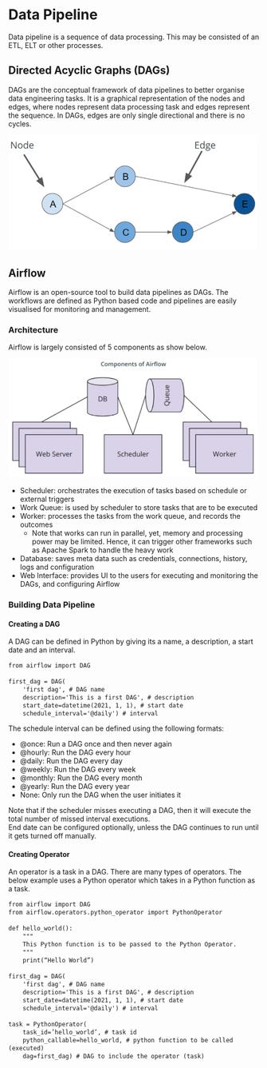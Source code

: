 # Data Pipeline
Data pipeline is a sequence of data processing. This may be consisted of an ETL, ELT or other processes.

## Directed Acyclic Graphs (DAGs)
DAGs are the conceptual framework of data pipelines to better organise data engineering tasks. It is a graphical representation of the nodes and edges, where nodes represent
data processing task and edges represent the sequence. In DAGs, edges are only single directional and there is no cycles. 

<img width="500" src="https://github.com/TravisH0301/learning/blob/master/images/dag_diagram.jpg"></img>

## Airflow
Airflow is an open-source tool to build data pipelines as DAGs. The workflows are defined as Python based code and pipelines are easily visualised for monitoring and management.

### Architecture
Airflow is largely consisted of 5 components as show below.

<img width="500" src="https://github.com/TravisH0301/learning/blob/master/images/airflow_architecture.jpg"></img>

- Scheduler: orchestrates the execution of tasks based on schedule or external triggers
- Work Queue: is used by scheduler to store tasks that are to be executed
- Worker: processes the tasks from the work queue, and records the outcomes
  - Note that works can run in parallel, yet, memory and processing power may be limited. Hence, it can trigger other frameworks such as Apache Spark to handle the heavy work
- Database: saves meta data such as credentials, connections, history, logs and configuration
- Web Interface: provides UI to the users for executing and monitoring the DAGs, and configuring Airflow

### Building Data Pipeline
#### Creating a DAG
A DAG can be defined in Python by giving its a name, a description, a start date and an interval.
    
    from airflow import DAG

    first_dag = DAG(
        'first dag', # DAG name
        description='This is a first DAG', # description
        start_date=datetime(2021, 1, 1), # start date
        schedule_interval='@daily') # interval

The schedule interval can be defined using the following formats:
- @once: Run a DAG once and then never again
- @hourly: Run the DAG every hour
- @daily: Run the DAG every day
- @weekly: Run the DAG every week
- @monthly: Run the DAG every month
- @yearly: Run the DAG every year
- None: Only run the DAG when the user initiates it

Note that if the scheduler misses executing a DAG, then it will execute the total number of missed interval executions. <br>
End date can be configured optionally, unless the DAG continues to run until it gets turned off manually.

#### Creating Operator
An operator is a task in a DAG. There are many types of operators. The below example uses a Python operator which takes in a Python function as a task.

    from airflow import DAG
    from airflow.operators.python_operator import PythonOperator

    def hello_world():
        """
        This Python function is to be passed to the Python Operator.
        """
        print(“Hello World”)

    first_dag = DAG(
        'first dag', # DAG name
        description='This is a first DAG', # description
        start_date=datetime(2021, 1, 1), # start date
        schedule_interval='@daily') # interval
        
    task = PythonOperator(
        task_id=’hello_world’, # task id
        python_callable=hello_world, # python function to be called (executed)
        dag=first_dag) # DAG to include the operator (task)











